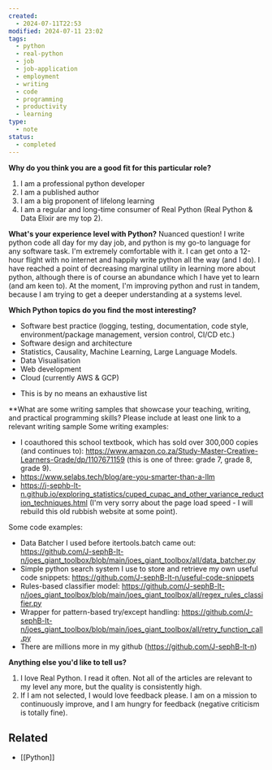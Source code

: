 ```yaml
---
created:
  - 2024-07-11T22:53
modified: 2024-07-11 23:02
tags:
  - python
  - real-python
  - job
  - job-application
  - employment
  - writing
  - code
  - programming
  - productivity
  - learning
type:
  - note
status:
  - completed
---
```

**Why do you think you are a good fit for this particular role?**
1. I am a professional python developer
2. I am a published author
3. I am a big proponent of lifelong learning
4. I am a regular and long-time consumer of Real Python (Real Python & Data Elixir are my top 2). 

**What's your experience level with Python?**
Nuanced question! I write python code all day for my day job, and python is my go-to language for any software task. I'm extremely comfortable with it. I can get onto a 12-hour flight with no internet and happily write python all the way (and I do). I have reached a point of decreasing marginal utility in learning more about python, although there is of course an abundance which I have yet to learn (and am keen to). At the moment, I'm improving python and rust in tandem, because I am trying to get a deeper understanding at a systems level.  

**Which Python topics do you find the most interesting?**
- Software best practice (logging, testing, documentation, code style, environment/package management, version control, CI/CD etc.)
- Software design and architecture
- Statistics, Causality, Machine Learning, Large Language Models.
- Data Visualisation
- Web development
- Cloud (currently AWS & GCP)
* This is by no means an exhaustive list

**What are some writing samples that showcase your teaching, writing, and practical programming skills? Please include at least one link to a relevant writing sample
Some writing examples:
- I coauthored this school textbook, which has sold over 300,000 copies (and continues to): https://www.amazon.co.za/Study-Master-Creative-Learners-Grade/dp/1107671159 (this is one of three: grade 7, grade 8, grade 9).
- https://www.selabs.tech/blog/are-you-smarter-than-a-llm
- https://j-sephb-lt-n.github.io/exploring_statistics/cuped_cupac_and_other_variance_reduction_techniques.html (I'm very sorry about the page load speed - I will rebuild this old rubbish website at some point). 

Some code examples:
- Data Batcher I used before itertools.batch came out: https://github.com/J-sephB-lt-n/joes_giant_toolbox/blob/main/joes_giant_toolbox/all/data_batcher.py
- Simple python search system I use to store and retrieve my own useful code snippets: https://github.com/J-sephB-lt-n/useful-code-snippets
- Rules-based classifier model: https://github.com/J-sephB-lt-n/joes_giant_toolbox/blob/main/joes_giant_toolbox/all/regex_rules_classifier.py
- Wrapper for pattern-based try/except handling: https://github.com/J-sephB-lt-n/joes_giant_toolbox/blob/main/joes_giant_toolbox/all/retry_function_call.py
- There are millions more in my github (https://github.com/J-sephB-lt-n)

**Anything else you'd like to tell us?**
1. I love Real Python. I read it often. Not all of the articles are relevant to my level any more, but the quality is consistently high.
2. If I am not selected, I would love feedback please. I am on a mission to continuously improve, and I am hungry for feedback (negative criticism is totally fine).

## Related
* [[Python]]